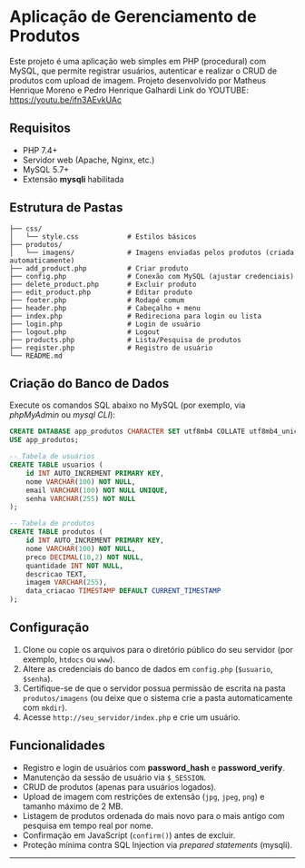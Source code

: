 # Aplicação de Gerenciamento de Produtos

Este projeto é uma aplicação web simples em PHP (procedural) com MySQL, que permite registrar usuários, autenticar e realizar o CRUD de produtos com upload de imagem.
Projeto desenvolvido por Matheus Henrique Moreno e Pedro Henrique Galhardi
Link do YOUTUBE: https://youtu.be/ifn3AEvkUAc

## Requisitos

- PHP 7.4+
- Servidor web (Apache, Nginx, etc.)
- MySQL 5.7+
- Extensão **mysqli** habilitada

## Estrutura de Pastas

```
├── css/
│   └── style.css            # Estilos básicos
├── produtos/
│   └── imagens/             # Imagens enviadas pelos produtos (criada automaticamente)
├── add_product.php          # Criar produto
├── config.php               # Conexão com MySQL (ajustar credenciais)
├── delete_product.php       # Excluir produto
├── edit_product.php         # Editar produto
├── footer.php               # Rodapé comum
├── header.php               # Cabeçalho + menu
├── index.php                # Redireciona para login ou lista
├── login.php                # Login de usuário
├── logout.php               # Logout
├── products.php             # Lista/Pesquisa de produtos
├── register.php             # Registro de usuário
└── README.md
```

## Criação do Banco de Dados

Execute os comandos SQL abaixo no MySQL (por exemplo, via *phpMyAdmin* ou *mysql CLI*):

```sql
CREATE DATABASE app_produtos CHARACTER SET utf8mb4 COLLATE utf8mb4_unicode_ci;
USE app_produtos;

-- Tabela de usuários
CREATE TABLE usuarios (
    id INT AUTO_INCREMENT PRIMARY KEY,
    nome VARCHAR(100) NOT NULL,
    email VARCHAR(100) NOT NULL UNIQUE,
    senha VARCHAR(255) NOT NULL
);

-- Tabela de produtos
CREATE TABLE produtos (
    id INT AUTO_INCREMENT PRIMARY KEY,
    nome VARCHAR(100) NOT NULL,
    preco DECIMAL(10,2) NOT NULL,
    quantidade INT NOT NULL,
    descricao TEXT,
    imagem VARCHAR(255),
    data_criacao TIMESTAMP DEFAULT CURRENT_TIMESTAMP
);
```

## Configuração

1. Clone ou copie os arquivos para o diretório público do seu servidor (por exemplo, `htdocs` ou `www`).
2. Altere as credenciais do banco de dados em `config.php` (`$usuario`, `$senha`).
3. Certifique-se de que o servidor possua permissão de escrita na pasta `produtos/imagens` (ou deixe que o sistema crie a pasta automaticamente com `mkdir`).
4. Acesse `http://seu_servidor/index.php` e crie um usuário.

## Funcionalidades

- Registro e login de usuários com **password_hash** e **password_verify**.
- Manutenção da sessão de usuário via `$_SESSION`.
- CRUD de produtos (apenas para usuários logados).
- Upload de imagem com restrições de extensão (`jpg`, `jpeg`, `png`) e tamanho máximo de 2 MB.
- Listagem de produtos ordenada do mais novo para o mais antigo com pesquisa em tempo real por nome.
- Confirmação em JavaScript (`confirm()`) antes de excluir.
- Proteção mínima contra SQL Injection via *prepared statements* (mysqli).

---
